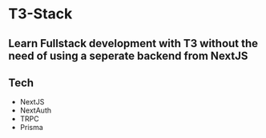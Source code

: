 # T3-Stack

## Learn Fullstack development with T3 without the need of using a seperate backend from NextJS

## Tech

- NextJS
- NextAuth
- TRPC
- Prisma
